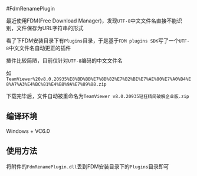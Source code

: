 #FdmRenamePlugin

最近使用FDM(Free Download Manager)，发现`UTF-8`中文文件名直接不能识别，文件保存为URL字符串的形式

看了下FDM安装目录下有`Plugins`目录，于是基于`FDM plugins SDK`写了一个`UTF-8`中文文件名自动更正的插件

插件比较简陋，目前仅针对`UTF-8`编码的中文文件名

如`TeamViewer%20v8.0.20935%E8%BD%BB%E7%8B%82%E7%B2%BE%E7%AE%80%E7%A0%B4%E8%A7%A3%E4%BC%81%E4%B8%9A%E7%89%88.zip`

下载完毕后，文件自动被重命名为`TeamViewer v8.0.20935轻狂精简破解企业版.zip`

## 编译环境

Windows + VC6.0

## 使用方法

将附件的`FdmRenamePlugin.dll`丢到FDM安装目录下的`Plugins`目录即可